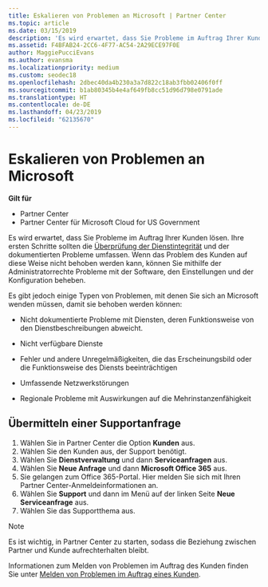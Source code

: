 ```yaml
---
title: Eskalieren von Problemen an Microsoft | Partner Center
ms.topic: article
ms.date: 03/15/2019
description: 'Es wird erwartet, dass Sie Probleme im Auftrag Ihrer Kunden lösen. Es gibt jedoch einige Arten von Problemen, mit denen Sie sich an Microsoft wenden müssen, damit sie behoben werden können:'
ms.assetid: F4BFAB24-2CC6-4F77-AC54-2A29ECE97F0E
author: MaggiePucciEvans
ms.author: evansma
ms.localizationpriority: medium
ms.custom: seodec18
ms.openlocfilehash: 2dbec40da4b230a3a7d822c18ab3fbb02406f0ff
ms.sourcegitcommit: b1ab80345b4e4af649fb8cc51d96d798e0791ade
ms.translationtype: HT
ms.contentlocale: de-DE
ms.lasthandoff: 04/23/2019
ms.locfileid: "62135670"
---
```

# <a name="escalate-problems-to-microsoft"></a>Eskalieren von Problemen an Microsoft

**Gilt für**

-  Partner Center
-  Partner Center für Microsoft Cloud for US Government


Es wird erwartet, dass Sie Probleme im Auftrag Ihrer Kunden lösen. Ihre ersten Schritte sollten die [Überprüfung der Dienstintegrität](check-service-health.md) und der dokumentierten Probleme umfassen. Wenn das Problem des Kunden auf diese Weise nicht behoben werden kann, können Sie mithilfe der Administratorrechte Probleme mit der Software, den Einstellungen und der Konfiguration beheben.

Es gibt jedoch einige Typen von Problemen, mit denen Sie sich an Microsoft wenden müssen, damit sie behoben werden können:

-   Nicht dokumentierte Probleme mit Diensten, deren Funktionsweise von den Dienstbeschreibungen abweicht.

-   Nicht verfügbare Dienste

-   Fehler und andere Unregelmäßigkeiten, die das Erscheinungsbild oder die Funktionsweise des Diensts beeinträchtigen

-   Umfassende Netzwerkstörungen

-   Regionale Probleme mit Auswirkungen auf die Mehrinstanzenfähigkeit

## <a name="submit-a-support-request"></a>Übermitteln einer Supportanfrage

1. Wählen Sie in Partner Center die Option **Kunden** aus.
2. Wählen Sie den Kunden aus, der Support benötigt.
3. Wählen Sie **Dienstverwaltung** und dann **Serviceanfragen** aus.
4. Wählen Sie **Neue Anfrage** und dann **Microsoft Office 365** aus.
5. Sie gelangen zum Office 365-Portal. Hier melden Sie sich mit Ihren Partner Center-Anmeldeinformationen an.
6. Wählen Sie **Support** und dann im Menü auf der linken Seite **Neue Serviceanfrage** aus.
7. Wählen Sie das Supportthema aus.

>[!NOTE]
>Es ist wichtig, in Partner Center zu starten, sodass die Beziehung zwischen Partner und Kunde aufrechterhalten bleibt. 


Informationen zum Melden von Problemen im Auftrag des Kunden finden Sie unter [Melden von Problemen im Auftrag eines Kunden](report-problems-on-behalf-of-a-customer.md).

 

 



